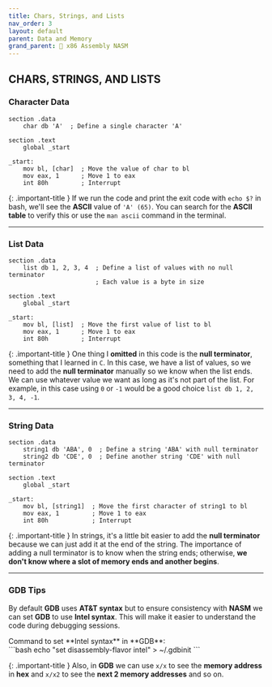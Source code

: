 ```yaml
---
title: Chars, Strings, and Lists
nav_order: 3
layout: default
parent: Data and Memory
grand_parent: 🔲 x86 Assembly NASM
---
```


## **CHARS, STRINGS, AND LISTS**

### **Character Data**

```
section .data
    char db 'A'  ; Define a single character 'A'

section .text
    global _start

_start:
    mov bl, [char]  ; Move the value of char to bl
    mov eax, 1      ; Move 1 to eax
    int 80h         ; Interrupt
```

{: .important-title }
If we run the code and print the exit code with `echo $?` in bash, we'll see the **ASCII** value of `'A' (65)`. You can search for the **ASCII table** to verify this or use the `man ascii` command in the terminal.

----

### **List Data**

```
section .data
    list db 1, 2, 3, 4  ; Define a list of values with no null terminator
                        ; Each value is a byte in size

section .text
    global _start

_start:
    mov bl, [list]  ; Move the first value of list to bl
    mov eax, 1      ; Move 1 to eax
    int 80h         ; Interrupt
```

{: .important-title }
One thing I **omitted** in this code is the **null terminator**, something that I learned in `C`. In this case, we have a list of values, so we need to add the **null terminator** manually so we know when the list ends. We can use whatever value we want as long as it's not part of the list. For example, in this case using `0` or `-1` would be a good choice `list db 1, 2, 3, 4, -1`.

----

### **String Data**

```
section .data
    string1 db 'ABA', 0  ; Define a string 'ABA' with null terminator
    string2 db 'CDE', 0  ; Define another string 'CDE' with null terminator

section .text
    global _start

_start:
    mov bl, [string1]  ; Move the first character of string1 to bl
    mov eax, 1         ; Move 1 to eax
    int 80h            ; Interrupt
```

{: .important-title }
In strings, it's a little bit easier to add the **null terminator** because we can just add it at the end of the string. The importance of adding a null terminator is to know when the string ends; otherwise, **we don't know where a slot of memory ends and another begins**.

----

### **GDB Tips**

By default **GDB** uses **AT&T syntax** but to ensure consistency with **NASM** we can set **GDB** to use **Intel syntax**. This will make it easier to understand the code during debugging sessions.

<div class="code-example" markdown="1">
Command to set **Intel syntax** in **GDB**:
</div>
```bash
echo "set disassembly-flavor intel" > ~/.gdbinit
```

{: .important-title }
Also, in **GDB** we can use `x/x` to see the **memory address** in **hex** and `x/x2` to see the **next 2 memory addresses** and so on.